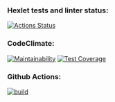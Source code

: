 ### Hexlet tests and linter status:
[![Actions Status](https://github.com/ellonka/java-project-lvl3/workflows/hexlet-check/badge.svg)](https://github.com/ellonka/java-project-lvl3/actions)

### CodeClimate:
[![Maintainability](https://api.codeclimate.com/v1/badges/a526b700777642321263/maintainability)](https://codeclimate.com/github/ellonka/java-project-lvl3/maintainability)
[![Test Coverage](https://api.codeclimate.com/v1/badges/a526b700777642321263/test_coverage)](https://codeclimate.com/github/ellonka/java-project-lvl3/test_coverage)

### Github Actions:
[![build](https://github.com/ellonka/java-project-lvl3/workflows/build/badge.svg)](https://github.com/ellonka/java-project-lvl3/actions)
